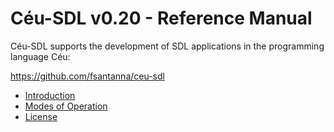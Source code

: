 # Céu-SDL v0.20 - Reference Manual

Céu-SDL supports the development of SDL applications in the programming
language Céu:

<https://github.com/fsantanna/ceu-sdl>

* [Introduction](010-introduction.md)
* [Modes of Operation](020-modes.md)
* [License](license.md)


